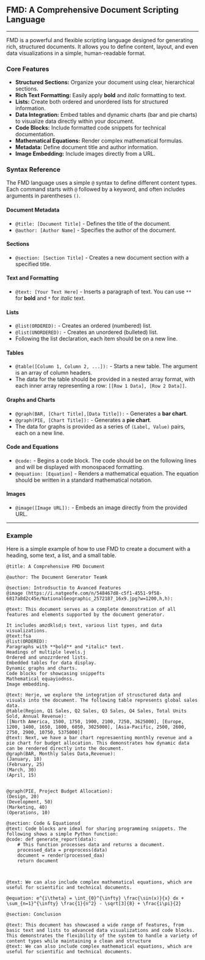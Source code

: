 
## FMD: A Comprehensive Document Scripting Language

-----

FMD is a powerful and flexible scripting language designed for generating rich, structured documents. It allows you to define content, layout, and even data visualizations in a simple, human-readable format.

### Core Features

  * **Structured Sections:** Organize your document using clear, hierarchical sections.
  * **Rich Text Formatting:** Easily apply **bold** and *italic* formatting to text.
  * **Lists:** Create both ordered and unordered lists for structured information.
  * **Data Integration:** Embed tables and dynamic charts (bar and pie charts) to visualize data directly within your document.
  * **Code Blocks:** Include formatted code snippets for technical documentation.
  * **Mathematical Equations:** Render complex mathematical formulas.
  * **Metadata:** Define document title and author information.
  * **Image Embedding:** Include images directly from a URL.

### Syntax Reference

The FMD language uses a simple `@` syntax to define different content types. Each command starts with `@` followed by a keyword, and often includes arguments in parentheses `()`.

#### Document Metadata

  * `@title: [Document Title]` - Defines the title of the document.
  * `@author: [Author Name]` - Specifies the author of the document.

#### Sections

  * `@section: [Section Title]` - Creates a new document section with a specified title.

#### Text and Formatting

  * `@text: [Your Text Here]` - Inserts a paragraph of text. You can use `**` for **bold** and `*` for *italic* text.

#### Lists

  * `@list(ORDERED):` - Creates an ordered (numbered) list.
  * `@list(UNORDERED):` - Creates an unordered (bulleted) list.
  * Following the list declaration, each item should be on a new line.

#### Tables

  * `@table([Column 1, Column 2, ...]):` - Starts a new table. The argument is an array of column headers.
  * The data for the table should be provided in a nested array format, with each inner array representing a row: `[[Row 1 Data], [Row 2 Data]]`.

#### Graphs and Charts

  * `@graph(BAR, [Chart Title],[Data Title]):` - Generates a **bar chart**.
  * `@graph(PIE, [Chart Title]):` - Generates a **pie chart**.
  * The data for graphs is provided as a series of `(Label, Value)` pairs, each on a new line.

#### Code and Equations

  * `@code:` - Begins a code block. The code should be on the following lines and will be displayed with monospaced formatting.
  * `@equation: [Equation]` - Renders a mathematical equation. The equation should be written in a standard mathematical notation.

#### Images

  * `@image([Image URL]):` - Embeds an image directly from the provided URL.

-----

### Example

Here is a simple example of how to use FMD to create a document with a heading, some text, a list, and a small table.

```
@title: A Comprehensive FMD Document

@author: The Document Generator Teamk

@section: Introdsuctio to Avanced Features
@image (https://i.natgeofe.com/n/548467d8-c5f1-4551-9f58-6817a8d2c45e/NationalGeographic_2572187_16x9.jpg?w=1200,h,h):

@text: This document serves as a complete demonstration of all features and elements supported by the document generator. 

It includes amzdklsd;s text, various list types, and data visualizations.
@text:fsa
@list(ORDERED):
Paragraphs with **bold** and *italic* text.
Headings of multiple levels.j
Ordered and unozzrdered lists.
Embedded tables for data display.
Dynamic graphs and charts.
Code blocks for showcasing snippefts
Mathematical equayiodnss.
Image embedding.

@text: Herje, we explore the integration of strusctured data and visuals into the document. The following table represents global sales data.
@table(Region, Q1 Sales, Q2 Sales, Q3 Sales, Q4 Sales, Total Units Sold, Annual Revenue):
[[North America, 1500, 1750, 1900, 2100, 7250, 3625000], [Europe, 1200, 1400, 1650, 1800, 6050, 3025000], [Asia-Pacific, 2500, 2600, 2750, 2900, 10750, 5375000]]
@text: Next, we have a bar chart represaenting monthly revenue and a pie chart for budget allocation. This demonstrates how dynamic data can be rendered directly into the document.
@graph(BAR, Monthly Sales Data,Revenue):
(January, 10)
(February, 25)
(March, 30)
(April, 15)


@graph(PIE, Project Budget Allocation):
(Design, 20)
(Development, 50)
(Marketing, 40)
(Operations, 10)

@section: Code & Equationsd
@text: Code blocks are ideal for sharing programming snippets. The following shows a simple Python function:
@code: def generate_report(data):
    # This function processes data and returns a document.
    processed_data = preprocess(data)
    document = render(processed_daa)
    return document



@text: We can also include complex mathematical equations, which are useful for scientific and technical documents.

@equation: e^{i\theta} = \int_{0}^{\infty} \frac{\sin(x)}{x} dx + \sum_{n=1}^{\infty} \frac{1}{n^2} - \sqrt[3]{8} + \frac{i\pi}{2}

@section: Conclusion

@text: This document has showcased a wide range of features, from basic text and lists to advanced data visualizations and code blocks. This demonstrates the flexibility of the system to handle a variety of content types while maintaining a clean and structure
@text: We can also include complex mathematical equations, which are useful for scientific and technical documents.

```
